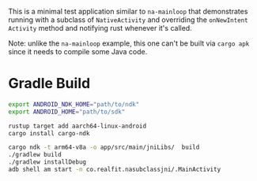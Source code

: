 This is a minimal test application similar to `na-mainloop` that
demonstrates running with a subclass of `NativeActivity` and overriding
the `onNewIntent` `Activity` method and notifying rust whenever it's called.

Note: unlike the `na-mainloop` example, this one can't be built via
`cargo apk` since it needs to compile some Java code.

# Gradle Build

```bash
export ANDROID_NDK_HOME="path/to/ndk"
export ANDROID_HOME="path/to/sdk"

rustup target add aarch64-linux-android
cargo install cargo-ndk

cargo ndk -t arm64-v8a -o app/src/main/jniLibs/  build
./gradlew build
./gradlew installDebug
adb shell am start -n co.realfit.nasubclassjni/.MainActivity
```
